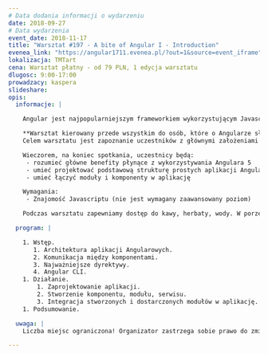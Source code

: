 ```yaml
---
# Data dodania informacji o wydarzeniu
date: 2018-09-27
# Data wydarzenia
event_date: 2018-11-17
title: "Warsztat #197 - A bite of Angular I - Introduction"
evenea_link: "https://angular1711.evenea.pl/?out=1&source=event_iframe"
lokalizacja: TMTart
cena: Warsztat płatny - od 79 PLN, 1 edycja warsztatu
dlugosc: 9:00-17:00
prowadzacy: kaspera
slideshare:
opis:
  informacje: |

    Angular jest najpopularniejszym frameworkiem wykorzystującym Javascript/Typescript do budowania aplikacji webowych oraz na urządzenia mobilne. Chciałbyś szybko ugryźć nieco technologii? Wystartować z podstawami, żeby móc wgryźć się głębiej?

    **Warsztat kierowany przede wszystkim do osób, które o Angularze słyszały, ale nigdy z nim nie pracowały, a chciałyby wiedzieć z czym to się je.** 
    Celem warsztatu jest zapoznanie uczestników z głównymi założeniami Angulara i podstawowymi umiejętnościami wymaganymi do projektowania i tworzenia aplikacji webowych. A nie ma przecież lepszego sposobu na naukę jak praktyka!Na warsztatach mniej czasu poświęcimy tłumaczeniu jak to wszystko działa (to pokazywać będziemy w kolejnych edycjach), a raczej damy uczestnikom możliwość samodzielnego “poskładania" (szybko, bo w jeden dzień) prostej aplikacji webowej z dostarczonych "klocków". 

    Wieczorem, na koniec spotkania, uczestnicy będą:
     - rozumieć główne benefity płynące z wykorzystywania Angulara 5
     - umieć projektować podstawową strukturę prostych aplikacji Angularowych
     - umieć łączyć moduły i komponenty w aplikację

    Wymagania:
     - Znajomość Javascriptu (nie jest wymagany zaawansowany poziom)

    Podczas warsztatu zapewniamy dostęp do kawy, herbaty, wody. W porze obiadowej zapewniamy pizzę w wersji mięsnej lub wegetariańskiej.

  program: |

    1. Wstęp.
       1. Architektura aplikacji Angularowych.
       2. Komunikacja między komponentami.
       3. Najważniejsze dyrektywy.
       4. Angular CLI.
    1. Działanie.
        1. Zaprojektowanie aplikacji.
        2. Stworzenie komponentu, modułu, serwisu.
        3. Integracja stworzonych i dostarczonych modułów w aplikację.
    1. Podsumowanie.

  uwaga: |
    Liczba miejsc ograniczona! Organizator zastrzega sobie prawo do zmiany lokalizacji wydarzenia oraz jego odwołania w przypadku niezgłoszenia się minimalnej liczby uczestników.

---
```

